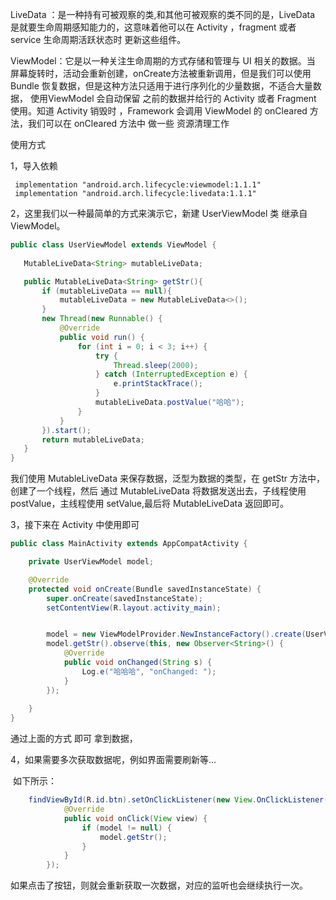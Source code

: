 LiveData ：是一种持有可被观察的类,和其他可被观察的类不同的是，LiveData 是就要生命周期感知能力的，这意味着他可以在 Activity ，fragment 或者 service 生命周期活跃状态时 更新这些组件。

ViewModel：它是以一种关注生命周期的方式存储和管理与 UI 相关的数据。当 屏幕旋转时，活动会重新创建，onCreate方法被重新调用，但是我们可以使用 Bundle 恢复数据，但是这种方法只适用于进行序列化的少量数据，不适合大量数据， 使用ViewModel 会自动保留 之前的数据并给行的 Activity 或者 Fragment 使用。知道 Activity 销毁时 ，Framework 会调用 ViewModel 的 onCleared 方法，我们可以在 onCleared 方法中 做一些 资源清理工作

使用方式

1，导入依赖

```
 implementation "android.arch.lifecycle:viewmodel:1.1.1" 
 implementation "android.arch.lifecycle:livedata:1.1.1"
```

2，这里我们以一种最简单的方式来演示它，新建 UserViewModel 类 继承自 ViewModel。

```java
public class UserViewModel extends ViewModel {
    
   MutableLiveData<String> mutableLiveData;

   public MutableLiveData<String> getStr(){
       if (mutableLiveData == null){
           mutableLiveData = new MutableLiveData<>();
       }
       new Thread(new Runnable() {
           @Override
           public void run() {
               for (int i = 0; i < 3; i++) {
                   try {
                       Thread.sleep(2000);
                   } catch (InterruptedException e) {
                       e.printStackTrace();
                   }
                   mutableLiveData.postValue("哈哈");
               }
           }
       }).start();
       return mutableLiveData;
   }
}
```

我们使用 MutableLiveData 来保存数据，泛型为数据的类型，在 getStr 方法中，创建了一个线程，然后 通过 MutableLiveData 将数据发送出去，子线程使用postValue，主线程使用 setValue,最后将 MutableLiveData 返回即可。

3，接下来在 Activity 中使用即可

```java
public class MainActivity extends AppCompatActivity {

    private UserViewModel model;

    @Override
    protected void onCreate(Bundle savedInstanceState) {
        super.onCreate(savedInstanceState);
        setContentView(R.layout.activity_main);


        model = new ViewModelProvider.NewInstanceFactory().create(UserViewModel.class);
        model.getStr().observe(this, new Observer<String>() {
            @Override
            public void onChanged(String s) {
                Log.e("哈哈哈", "onChanged: ");
            }
        });
     
    }
}

```

通过上面的方式 即可 拿到数据，

4，如果需要多次获取数据呢，例如界面需要刷新等...

​	如下所示：

```java
    findViewById(R.id.btn).setOnClickListener(new View.OnClickListener() {
            @Override
            public void onClick(View view) {
                if (model != null) {
                    model.getStr();
                }
            }
        });
```

如果点击了按钮，则就会重新获取一次数据，对应的监听也会继续执行一次。